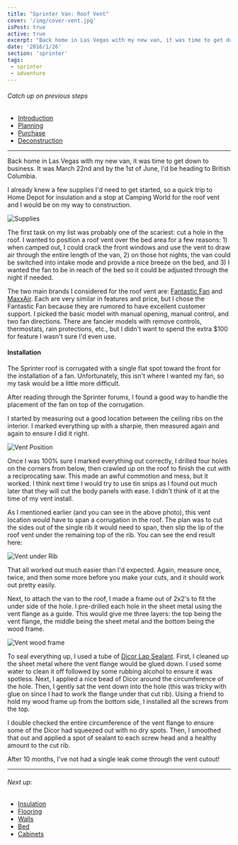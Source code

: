 ```yaml
---
title: "Sprinter Van: Roof Vent"
cover: '/img/cover-vent.jpg'
isPost: true
active: true
excerpt: "Back home in Las Vegas with my new van, it was time to get down to business. It was March 22nd and by the 1st of June, I'd be heading to British Columbia. The first task on my list was probably one of the scariest: cut a hole in the roof."
date: '2016/1/26'
section: 'sprinter'
tags:
 - sprinter
 - adventure
---
```


###### Catch up on previous steps
- [Introduction](/2016/01/05/introduction/)
- [Planning](/2016/01/06/planning/)
- [Purchase](/2016/01/24/sprinter-purchase/)
- [Deconstruction](/2016/01/25/deconstruction/)

***

Back home in Las Vegas with my new van, it was time to get down to business. It was March 22nd and by the 1st of June, I'd be heading to British Columbia.

I already knew a few supplies I'd need to get started, so a quick trip to Home Depot for insulation and a stop at Camping World for the roof vent and I would be on my way to construction.

![Supplies](/img/build/build_1_.jpg)

The first task on my list was probably one of the scariest: cut a hole in the roof. I wanted to position a roof vent over the bed area for a few reasons: 1) when camped out, I could crack the front windows and use the vent to draw air through the entire length of the van, 2) on those hot nights, the van could be switched into intake mode and provide a nice breeze on the bed, and 3) I wanted the fan to be in reach of the bed so it could be adjusted through the night if needed.

The two main brands I considered for the roof vent are: [Fantastic Fan](http://amzn.to/1VosSwN) and [MaxxAir](http://amzn.to/1Tm3QQn). Each are very similar in features and price, but I chose the Fantastic Fan because they are rumored to have excellent customer support. I picked the basic model with manual opening, manual control, and two fan directions. There are fancier models with remove controls, thermostats, rain protections, etc., but I didn't want to spend the extra $100 for feature I wasn't sure I'd even use.

#### Installation

The Sprinter roof is corrugated with a single flat spot toward the front for the installation of a fan. Unfortunately, this isn't where I wanted my fan, so my task would be a little more difficult.

After reading through the Sprinter forums, I found a good way to handle the placement of the fan on top of the corrugation.

I started by measuring out a good location between the ceiling ribs on the interior. I marked everything up with a sharpie, then measured again and again to ensure I did it right.

![Vent Position](/img/build/build_2_.jpg)

Once I was 100% sure I marked everything out correctly, I drilled four holes on the corners from below, then crawled up on the roof to finish the cut with a reciprocating saw. This made an awful commotion and mess, but it worked. I think next time I would try to use tin snips as I found out much later that they will cut the body panels with ease. I didn't think of it at the time of my vent install.

As I mentioned earlier (and you can see in the above photo), this vent location would have to span a corrugation in the roof. The plan was to cut the sides out of the single rib it would need to span, then slip the lip of the roof vent under the remaining top of the rib. You can see the end result here:

![Vent under Rib](/img/build/build_3_.jpg)

That all worked out much easier than I'd expected. Again, measure once, twice, and then some more before you make your cuts, and it should work out pretty easily.

Next, to attach the van to the roof, I made a frame out of 2x2's to fit the under side of the hole. I pre-drilled each hole in the sheet metal using the vent flange as a guide. This would give me three layers: the top being the vent flange, the middle being the sheet metal and the bottom being the wood frame.

![Vent wood frame](/img/build/build_4_.jpg)

To seal everything up, I used a tube of [Dicor Lap Sealant](http://amzn.to/202lAFs). First, I cleaned up the sheet metal where the vent flange would be glued down. I used some water to clean it off followed by some rubbing alcohol to ensure it was spotless. Next, I applied a nice bead of Dicor around the circumference of the hole. Then, I gently sat the vent down into the hole (this was tricky with glue on since I had to work the flange under that cut rib). Using a friend to hold my wood frame up from the bottom side, I installed all the screws from the top.

I double checked the entire circumference of the vent flange to ensure some of the Dicor had squeezed out with no dry spots. Then, I smoothed that out and applied a spot of sealant to each screw head and a healthy amount to the cut rib.

After 10 months, I've not had a single leak come through the vent cutout!

***

###### Next up:
- [Insulation](/2016/01/28/insulation/)
- [Flooring](/2016/02/01/flooring/)
- [Walls](/2016/02/05/walls/)
- [Bed](/2016/02/09/bed/)
- [Cabinets](/2016/02/19/cabinets/)
